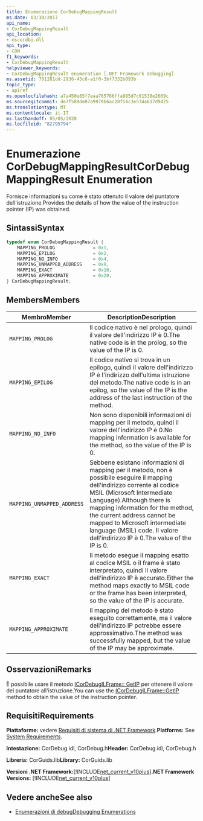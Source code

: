 ```yaml
---
title: Enumerazione CorDebugMappingResult
ms.date: 03/30/2017
api_name:
- CorDebugMappingResult
api_location:
- mscordbi.dll
api_type:
- COM
f1_keywords:
- CorDebugMappingResult
helpviewer_keywords:
- CorDebugMappingResult enumeration [.NET Framework debugging]
ms.assetid: 701281dd-2936-45c8-a1f0-3bf7332b093b
topic_type:
- apiref
ms.openlocfilehash: a7a450e85f7eaa765766ffa985d7c01538e2669c
ms.sourcegitcommit: de7f589de07a9979b6ac28f54c3e534a617d9425
ms.translationtype: MT
ms.contentlocale: it-IT
ms.lasthandoff: 05/05/2020
ms.locfileid: "82795794"
---
```

# <a name="cordebugmappingresult-enumeration"></a><span data-ttu-id="d408e-102">Enumerazione CorDebugMappingResult</span><span class="sxs-lookup"><span data-stu-id="d408e-102">CorDebugMappingResult Enumeration</span></span>
<span data-ttu-id="d408e-103">Fornisce informazioni su come è stato ottenuto il valore del puntatore dell'istruzione.</span><span class="sxs-lookup"><span data-stu-id="d408e-103">Provides the details of how the value of the instruction pointer (IP) was obtained.</span></span>  
  
## <a name="syntax"></a><span data-ttu-id="d408e-104">Sintassi</span><span class="sxs-lookup"><span data-stu-id="d408e-104">Syntax</span></span>  
  
```cpp  
typedef enum CorDebugMappingResult {  
    MAPPING_PROLOG              = 0x1,  
    MAPPING_EPILOG              = 0x2,  
    MAPPING_NO_INFO             = 0x4,  
    MAPPING_UNMAPPED_ADDRESS    = 0x8,  
    MAPPING_EXACT               = 0x10,  
    MAPPING_APPROXIMATE         = 0x20,  
} CorDebugMappingResult;  
```  
  
## <a name="members"></a><span data-ttu-id="d408e-105">Members</span><span class="sxs-lookup"><span data-stu-id="d408e-105">Members</span></span>  
  
|<span data-ttu-id="d408e-106">Membro</span><span class="sxs-lookup"><span data-stu-id="d408e-106">Member</span></span>|<span data-ttu-id="d408e-107">Description</span><span class="sxs-lookup"><span data-stu-id="d408e-107">Description</span></span>|  
|------------|-----------------|  
|`MAPPING_PROLOG`|<span data-ttu-id="d408e-108">Il codice nativo è nel prologo, quindi il valore dell'indirizzo IP è 0.</span><span class="sxs-lookup"><span data-stu-id="d408e-108">The native code is in the prolog, so the value of the IP is 0.</span></span>|  
|`MAPPING_EPILOG`|<span data-ttu-id="d408e-109">Il codice nativo si trova in un epilogo, quindi il valore dell'indirizzo IP è l'indirizzo dell'ultima istruzione del metodo.</span><span class="sxs-lookup"><span data-stu-id="d408e-109">The native code is in an epilog, so the value of the IP is the address of the last instruction of the method.</span></span>|  
|`MAPPING_NO_INFO`|<span data-ttu-id="d408e-110">Non sono disponibili informazioni di mapping per il metodo, quindi il valore dell'indirizzo IP è 0.</span><span class="sxs-lookup"><span data-stu-id="d408e-110">No mapping information is available for the method, so the value of the IP is 0.</span></span>|  
|`MAPPING_UNMAPPED_ADDRESS`|<span data-ttu-id="d408e-111">Sebbene esistano informazioni di mapping per il metodo, non è possibile eseguire il mapping dell'indirizzo corrente al codice MSIL (Microsoft Intermediate Language).</span><span class="sxs-lookup"><span data-stu-id="d408e-111">Although there is mapping information for the method, the current address cannot be mapped to Microsoft intermediate language (MSIL) code.</span></span> <span data-ttu-id="d408e-112">Il valore dell'indirizzo IP è 0.</span><span class="sxs-lookup"><span data-stu-id="d408e-112">The value of the IP is 0.</span></span>|  
|`MAPPING_EXACT`|<span data-ttu-id="d408e-113">Il metodo esegue il mapping esatto al codice MSIL o il frame è stato interpretato, quindi il valore dell'indirizzo IP è accurato.</span><span class="sxs-lookup"><span data-stu-id="d408e-113">Either the method maps exactly to MSIL code or the frame has been interpreted, so the value of the IP is accurate.</span></span>|  
|`MAPPING_APPROXIMATE`|<span data-ttu-id="d408e-114">Il mapping del metodo è stato eseguito correttamente, ma il valore dell'indirizzo IP potrebbe essere approssimativo.</span><span class="sxs-lookup"><span data-stu-id="d408e-114">The method was successfully mapped, but the value of the IP may be approximate.</span></span>|  
  
## <a name="remarks"></a><span data-ttu-id="d408e-115">Osservazioni</span><span class="sxs-lookup"><span data-stu-id="d408e-115">Remarks</span></span>  
 <span data-ttu-id="d408e-116">È possibile usare il metodo [ICorDebugILFrame:: GetIP](icordebugilframe-getip-method.md) per ottenere il valore del puntatore all'istruzione.</span><span class="sxs-lookup"><span data-stu-id="d408e-116">You can use the [ICorDebugILFrame::GetIP](icordebugilframe-getip-method.md) method to obtain the value of the instruction pointer.</span></span>  
  
## <a name="requirements"></a><span data-ttu-id="d408e-117">Requisiti</span><span class="sxs-lookup"><span data-stu-id="d408e-117">Requirements</span></span>  
 <span data-ttu-id="d408e-118">**Piattaforme:** vedere [Requisiti di sistema di .NET Framework](../../get-started/system-requirements.md).</span><span class="sxs-lookup"><span data-stu-id="d408e-118">**Platforms:** See [System Requirements](../../get-started/system-requirements.md).</span></span>  
  
 <span data-ttu-id="d408e-119">**Intestazione:** CorDebug.idl, CorDebug.h</span><span class="sxs-lookup"><span data-stu-id="d408e-119">**Header:** CorDebug.idl, CorDebug.h</span></span>  
  
 <span data-ttu-id="d408e-120">**Libreria:** CorGuids.lib</span><span class="sxs-lookup"><span data-stu-id="d408e-120">**Library:** CorGuids.lib</span></span>  
  
 <span data-ttu-id="d408e-121">**Versioni .NET Framework:**[!INCLUDE[net_current_v10plus](../../../../includes/net-current-v10plus-md.md)]</span><span class="sxs-lookup"><span data-stu-id="d408e-121">**.NET Framework Versions:** [!INCLUDE[net_current_v10plus](../../../../includes/net-current-v10plus-md.md)]</span></span>  
  
## <a name="see-also"></a><span data-ttu-id="d408e-122">Vedere anche</span><span class="sxs-lookup"><span data-stu-id="d408e-122">See also</span></span>

- [<span data-ttu-id="d408e-123">Enumerazioni di debug</span><span class="sxs-lookup"><span data-stu-id="d408e-123">Debugging Enumerations</span></span>](debugging-enumerations.md)
